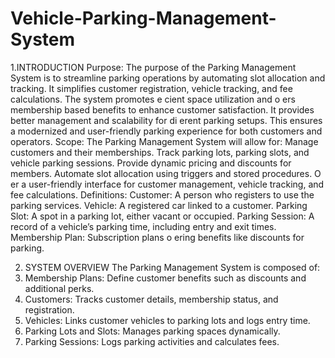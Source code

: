 # Vehicle-Parking-Management-System
 1.INTRODUCTION
 Purpose:
 The purpose of the Parking Management System is to streamline parking operations by 
automating slot allocation and tracking. It simplifies customer registration, vehicle tracking, 
and fee calculations. The system promotes e cient space utilization and o ers membership
based benefits to enhance customer satisfaction. It provides better management and 
scalability for di erent parking setups. This ensures a modernized and user-friendly parking 
experience for both customers and operators. 
Scope:
 The Parking Management System will allow for:
 Manage customers and their memberships.
 Track parking lots, parking slots, and vehicle parking sessions.
 Provide dynamic pricing and discounts for members.
 Automate slot allocation using triggers and stored procedures.
 O er a user-friendly interface for customer management, vehicle tracking, and fee 
calculations.
 Definitions:
 Customer: A person who registers to use the parking services.
 Vehicle: A registered car linked to a customer.
 Parking Slot: A spot in a parking lot, either vacant or occupied.
 Parking Session: A record of a vehicle’s parking time, including entry and exit times.
 Membership Plan: Subscription plans o ering benefits like discounts for parking.
 
 2. SYSTEM OVERVIEW
 The Parking Management System is composed of:
 1. Membership Plans: Define customer benefits such as discounts and additional perks.
 2. Customers: Tracks customer details, membership status, and registration.
 3. Vehicles: Links customer vehicles to parking lots and logs entry time.
4. Parking Lots and Slots: Manages parking spaces dynamically.
 5. Parking Sessions: Logs parking activities and calculates fees.
